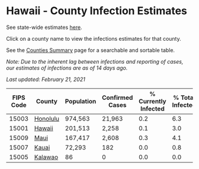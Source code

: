 # Hawaii - County Infection Estimates

See state-wide estimates [here](/infections/us-hi).

Click on a county name to view the infections estimates for that county.

See the [Counties Summary](/infections/summary-counties) page for a searchable and sortable table.

*Note: Due to the inherent lag between infections and reporting of cases, our estimates of infections are as of 14 days ago.*

*Last updated: February 21, 2021*

|   FIPS Code |               County |   Population |   Confirmed Cases |   % Currently Infected |   % Total Infected |
|-------------|----------------------|--------------|-------------------|------------------------|--------------------|
|       15003 | [Honolulu](honolulu) |      974,563 |            21,963 |                    0.2 |                6.3 |
|       15001 |     [Hawaii](hawaii) |      201,513 |             2,258 |                    0.1 |                3.0 |
|       15009 |         [Maui](maui) |      167,417 |             2,608 |                    0.3 |                4.1 |
|       15007 |       [Kauai](kauai) |       72,293 |               182 |                    0.0 |                0.8 |
|       15005 |   [Kalawao](kalawao) |           86 |                 0 |                    0.0 |                0.0 |
